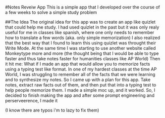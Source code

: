 #Notes Reveiw App
This is a simple app that I developed over the course of a few weeks to solve a simple study problem

##The Idea
The original idea for this app was to create an app like quizlet that could help me study.
I had used quizlet in the past but it was only realy useful for me in classes like spanish, where one only needs to remember how to translate a few words (aka. only simple memorization)
I also realized that the best way that I found to learn this using quizlet was throught their Write Mode.
At the same time I was starting to use another website called Monkeytype more and more (the thought being that I would be able to type faster and thus take notes faster for humanities classes like AP World)
Then it hit me: What if I made an app that would allow you to memorize facts using a typing test like format.
In one of my hardest classes at the time AP World, I was struggling to remember all of the facts that we were learning and to synthesize my notes.
So I came up with a plan for this app. Take notes, extract raw facts out of them, and then put that into a typing test to help people memorize them.
I made a simple moc up, and it worked.
So, I decided to finish making the app and after some prompt engineering and perserveerence, I made it


(I know there are typos i'm to lazy to fix them)
